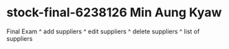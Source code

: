 # stock-final-6238126 Min Aung Kyaw
Final Exam
^ add suppliers
^ edit suppliers 
^ delete suppliers 
^ list of suppliers
